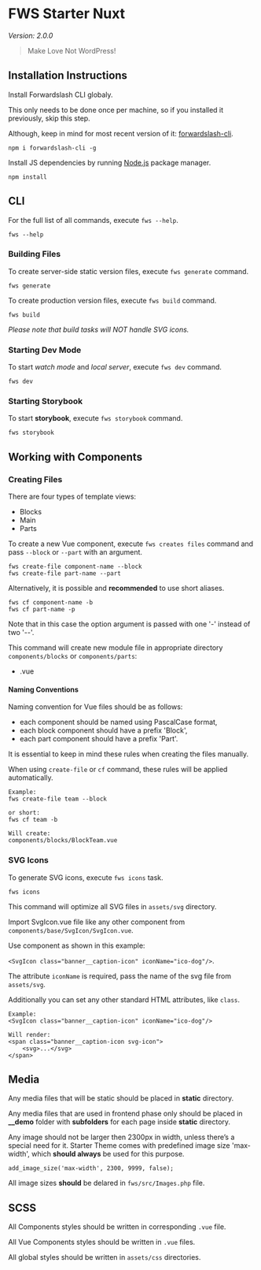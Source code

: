 # FWS Starter Nuxt
*Version: 2.0.0*

> Make Love Not WordPress!

## Installation Instructions
Install Forwardslash CLI globaly.

This only needs to be done once per machine, so if you installed it previously, skip this step.

Although, keep in mind for most recent version of it: [forwardslash-cli](https://www.npmjs.com/package/forwardslash-cli).

    npm i forwardslash-cli -g

Install JS dependencies by running [Node.js](https://nodejs.org/en/) package manager.

    npm install

## CLI
For the full list of all commands, execute `fws --help`.

    fws --help

### Building Files

To create server-side static version files, execute `fws generate` command.

    fws generate

To create production version files, execute `fws build` command.

    fws build

*Please note that build tasks will NOT handle SVG icons.*


### Starting Dev Mode

To start *watch mode* and *local server*, execute `fws dev` command.

    fws dev
    
### Starting Storybook

To start **storybook**, execute `fws storybook` command.

    fws storybook

## Working with Components

### Creating Files

There are four types of template views:
- Blocks
- Main
- Parts

To create a new Vue component, execute `fws creates files` command and pass `--block` or `--part` with an argument.

    fws create-file component-name --block
    fws create-file part-name --part

Alternatively, it is possible and **recommended** to use short aliases.

    fws cf component-name -b
    fws cf part-name -p

Note that in this case the option argument is passed with one '-' instead of two '--'.

This command will create new module file in appropriate directory `components/blocks` or `components/parts`:
* .vue

#### Naming Conventions

Naming convention for Vue files should be as follows:
- each component should be named using PascalCase format,
- each block component should have a prefix 'Block',
- each part component should have a prefix 'Part'.

It is essential to keep in mind these rules when creating the files manually.

When using `create-file` or `cf` command, these rules will be applied automatically.

    Example:
    fws create-file team --block

    or short:
    fws cf team -b

    Will create:
    components/blocks/BlockTeam.vue

### SVG Icons

To generate SVG icons, execute `fws icons` task.

    fws icons

This command will optimize all SVG files in `assets/svg` directory.

Import SvgIcon.vue file like any other component from `components/base/SvgIcon/SvgIcon.vue`.

Use component as shown in this example:

 `<SvgIcon class="banner__caption-icon" iconName="ico-dog"/>`.

The attribute `iconName` is required, pass the name of the svg file from `assets/svg`.

Additionally you can set any other standard HTML attributes, like `class`.

    Example:
    <SvgIcon class="banner__caption-icon" iconName="ico-dog"/>

    Will render:
    <span class="banner__caption-icon svg-icon">
        <svg>...</svg>
    </span>

## Media

Any media files that will be static should be placed in **static** directory.

Any media files that are used in frontend phase only should be placed in **__demo** folder with **subfolders** for each page inside **static** directory.

Any image should not be larger then 2300px in width, unless there’s a special need for it. Starter Theme comes with predefined image size 'max-width', which **should always** be used for this purpose.

    add_image_size('max-width', 2300, 9999, false);

All image sizes **should** be delared in `fws/src/Images.php` file.

## SCSS
All Components styles should be written in corresponding `.vue` file.

All Vue Components styles should be written in `.vue` files.

All global styles should be written in `assets/css` directories.
